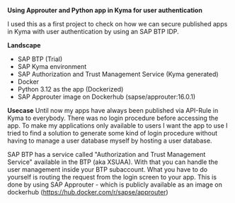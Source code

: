 **Using Approuter and Python app in Kyma for user authentication**

I used this as a first project to check on how we can secure published apps in Kyma with user authentication by using an SAP BTP IDP.

**Landscape**
- SAP BTP (Trial)
- SAP Kyma environment
- SAP Authorization and Trust Management Service (Kyma generated)
- Docker
- Python 3.12 as the app (Dockerized)
- SAP Approuter image on Dockerhub (sapse/approuter:16.0.1)


**Usecase**
Until now my apps have always been published via API-Rule in Kyma to everybody. There was no login procedure before accessing the app.
To make my applications only available to users I want the app to use I tried to find a solution to generate some kind of login procedure without having to manage a user database myself by hosting a user database.

SAP BTP has a service called "Authorization and Trust Management Service" available in the BTP (aka XSUAA).
With that you can handle the user management inside your BTP subaccount.
What you have to do yourself is routing the request from the login screen to your app.
This is done by using SAP Approuter - which is publicly available as an image on dockerhub (https://hub.docker.com/r/sapse/approuter)


